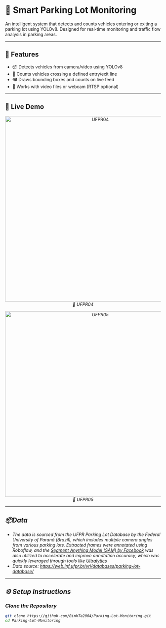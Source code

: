 # 🚗 Smart Parking Lot Monitoring
An intelligent system that detects and counts vehicles entering or exiting a parking lot using YOLOv8. Designed for real-time monitoring and traffic flow analysis in parking areas.

---

## 📌 Features
- 📦 Detects vehicles from camera/video using YOLOv8
- 🧮 Counts vehicles crossing a defined entry/exit line
- 🖼️ Draws bounding boxes and counts on live feed
- 📂 Works with video files or webcam (RTSP optional)

---

## 📡 Live Demo
<p align="center">
  <img src="demo/UFPR04.gif" width="600" alt="UFPR04">
  <br>
  <em> 📍 UFPR04
</p>

<p align="center">
  <img src="demo/UFPR05.gif" width="600" alt="UFPR05">
  <br>
  <em> 📍 UFPR05
</p>

---

## 📦Data
- The data is sourced from the UFPR Parking Lot Database by the Federal University of Paraná (Brazil), which includes multiple camera angles from various parking lots. Extracted frames were annotated using Roboflow, and the [Segment Anything Model (SAM) by Facebook](https://segment-anything.com/) was also utilized to accelerate and improve annotation accuracy, which was quickly leveraged through tools like [Ultralytics](https://docs.ultralytics.com/models/sam/)
- Data source: https://web.inf.ufpr.br/vri/databases/parking-lot-database/

---

## ⚙️ Setup Instructions
### Clone the Repository
```bash
git clone https://github.com/BinhTa2004/Parking-Lot-Monitoring.git
cd Parking-Lot-Monitoring
